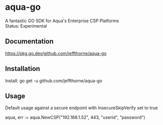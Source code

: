 # aqua-go

A fantastic GO SDK for Aqua's Enterprise CSP Platforms<br/>
Status: Experimental

Documentation
----
https://pkg.go.dev/github.com/jeffthorne/aqua-go


Installation
----
Install: go get -u github.com/jeffthorne/aqua-go


Usage
----
Default usage against a secure endpoint with InsecureSkipVerify set to true 

aqua, err := aqua.NewCSP("192.168.1.52", 443, "userid", "password")